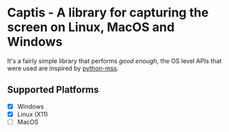# Captis - A library for capturing the screen on Linux, MacOS and Windows

It's a fairly simple library that performs _good enough_, the OS level APIs that were used are inspired by [python-mss](https://github.com/BoboTiG/python-mss).

## Supported Platforms

- [x] Windows
- [x] Linux (X11)
- [ ] MacOS
